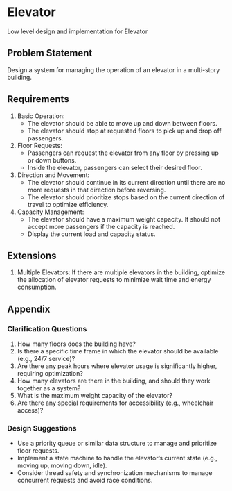 # Elevator
Low level design and implementation for Elevator

## Problem Statement
Design a system for managing the operation of an elevator in a multi-story building.

## Requirements
1.	Basic Operation:
	* The elevator should be able to move up and down between floors.
	* The elevator should stop at requested floors to pick up and drop off passengers.
2.	Floor Requests:
    * Passengers can request the elevator from any floor by pressing up or down buttons.
    * Inside the elevator, passengers can select their desired floor.
3.	Direction and Movement:
    * The elevator should continue in its current direction until there are no more requests in that direction before reversing.
    * The elevator should prioritize stops based on the current direction of travel to optimize efficiency.
4.	Capacity Management:
    * The elevator should have a maximum weight capacity. It should not accept more passengers if the capacity is reached.
    * Display the current load and capacity status.

## Extensions
1.	Multiple Elevators: If there are multiple elevators in the building, optimize the allocation of elevator requests to minimize wait time and energy consumption.

## Appendix
### Clarification Questions
1.	How many floors does the building have?
2.	Is there a specific time frame in which the elevator should be available (e.g., 24/7 service)?
3.	Are there any peak hours where elevator usage is significantly higher, requiring optimization?
4.	How many elevators are there in the building, and should they work together as a system?
5.	What is the maximum weight capacity of the elevator?
6.	Are there any special requirements for accessibility (e.g., wheelchair access)?

### Design Suggestions
* Use a priority queue or similar data structure to manage and prioritize floor requests.
* Implement a state machine to handle the elevator’s current state (e.g., moving up, moving down, idle).
* Consider thread safety and synchronization mechanisms to manage concurrent requests and avoid race conditions.
